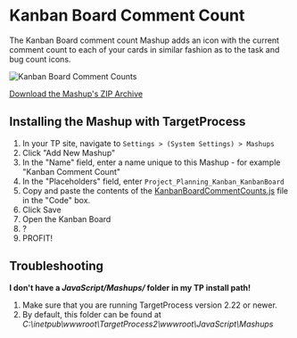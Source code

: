 Kanban Board Comment Count
==========================

The Kanban Board comment count Mashup adds an icon with the current comment 
count to each of your cards in similar fashion as to the task and bug count 
icons.

![Kanban Board Comment Counts](https://raw.github.com/TargetProcess/MashupsLibrary/master/Kanban%20Board%20Comment%20Counts/screenshot.png)


[Download the Mashup's ZIP Archive](https://github.com/downloads/TargetProcess/MashupsLibrary/Kanban%20Board%20Comment%20Counts.zip)


Installing the Mashup with TargetProcess
----------------------------------------

1. In your TP site, navigate to ```Settings > (System Settings) > Mashups```
2. Click "Add New Mashup"
3. In the "Name" field, enter a name unique to this Mashup - for example "Kanban Comment Count"
4. In the "Placeholders" field, enter ```Project_Planning_Kanban_KanbanBoard```
5. Copy and paste the contents of the [KanbanBoardCommentCounts.js](https://raw.github.com/TargetProcess/MashupsLibrary/master/Kanban%20Board%20Comment%20Counts/KanbanBoardCommentCounts.js) file in the "Code" box.
6. Click Save
7. Open the Kanban Board
8. ?
9. PROFIT!


Troubleshooting
---------------

**I don't have a _JavaScript/Mashups/_ folder in my TP install path!**

1. Make sure that you are running TargetProcess version 2.22 or newer.
2. By default, this folder can be found at _C:\inetpub\wwwroot\TargetProcess2\wwwroot\JavaScript\Mashups_
